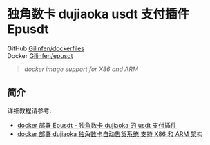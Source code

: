 # 独角数卡 dujiaoka usdt 支付插件 Epusdt
GitHub [Gilinfen/dockerfiles](https://github.com/Gilinfen/dockerfiles/tree/main/epusdt)  
Docker [Gilinfen/epusdt](https://hub.docker.com/r/Gilinfen/epusdt)
> *docker image support for X86 and ARM*


## 简介
详细教程请参考:
- [docker 部署 Epusdt - 独角数卡 dujiaoka 的 usdt 支付插件](https://www.ioiox.com/archives/167.html)
- [docker 部署 dujiaoka 独角数卡自动售货系统 支持 X86 和 ARM 架构](https://www.ioiox.com/archives/159.html)
